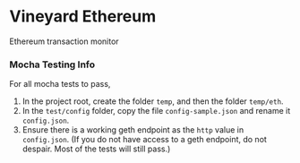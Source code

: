 # Vineyard Ethereum

Ethereum transaction monitor

### Mocha Testing Info

For all mocha tests to pass,

  1. In the project root, create the folder `temp`, and then the folder `temp/eth`.
  1. In the `test/config` folder, copy the file `config-sample.json` and rename it `config.json`.
  1. Ensure there is a working geth endpoint as the `http` value in `config.json`. (If you do not have access to a geth endpoint, do not despair. Most of the tests will still pass.)